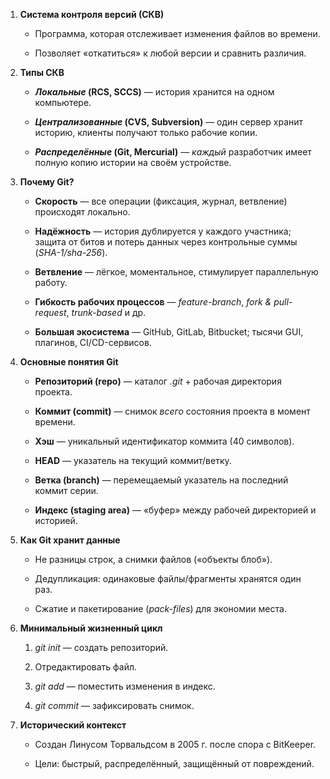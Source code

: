 

1. **Система контроля версий (СКВ)**
    
    - Программа, которая отслеживает изменения файлов во времени.
        
    - Позволяет «откатиться» к любой версии и сравнить различия.
        
2. **Типы СКВ**
    
    - **_Локальные_ (RCS, SCCS)** — история хранится на одном компьютере.
        
    - **_Централизованные_ (CVS, Subversion)** — один сервер хранит историю, клиенты получают только рабочие копии.
        
    - **_Распределённые_ (Git, Mercurial)** — _каждый_ разработчик имеет полную копию истории на своём устройстве.
        
3. **Почему Git?**
    
    - **Скорость** — все операции (фиксация, журнал, ветвление) происходят локально.
        
    - **Надёжность** — история дублируется у каждого участника; защита от битов и потерь данных через контрольные суммы (_SHA-1/sha-256_).
        
    - **Ветвление** — лёгкое, моментальное, стимулирует параллельную работу.
        
    - **Гибкость рабочих процессов** — _feature-branch_, _fork & pull-request_, _trunk-based_ и др.
        
    - **Большая экосистема** — GitHub, GitLab, Bitbucket; тысячи GUI, плагинов, CI/CD-сервисов.
        
4. **Основные понятия Git**
    
    - **Репозиторий (repo)** — каталог _.git_ + рабочая директория проекта.
        
    - **Коммит (commit)** — снимок _всего_ состояния проекта в момент времени.
        
    - **Хэш** — уникальный идентификатор коммита (40 символов).
        
    - **HEAD** — указатель на текущий коммит/ветку.
        
    - **Ветка (branch)** — перемещаемый указатель на последний коммит серии.
        
    - **Индекс (staging area)** — «буфер» между рабочей директорией и историей.
        
5. **Как Git хранит данные**
    
    - Не разницы строк, а снимки файлов («объекты блоб»).
        
    - Дедупликация: одинаковые файлы/фрагменты хранятся один раз.
        
    - Сжатие и пакетирование (_pack-files_) для экономии места.
        
6. **Минимальный жизненный цикл**
    
    1. _git init_ — создать репозиторий.
        
    2. Отредактировать файл.
        
    3. _git add_ — поместить изменения в индекс.
        
    4. _git commit_ — зафиксировать снимок.
        
7. **Исторический контекст**
    
    - Создан Линусом Торвальдсом в 2005 г. после спора с BitKeeper.
        
    - Цели: быстрый, распределённый, защищённый от повреждений.
        
